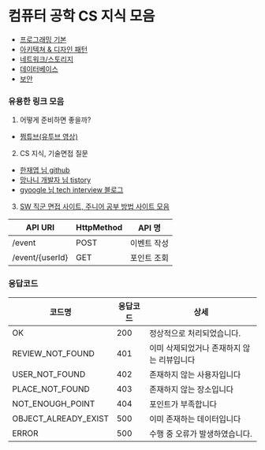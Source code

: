 # 컴퓨터 공학 CS 지식 모음

- [프로그래밍 기본](./basic.md)
- [아키텍쳐 & 디자인 패턴](./architecture-design-pattern.md)
- [네트워크/스토리지](./network-storage.md)
- [데이터베이스](./database.md)
- [보안](./security.md)

### 유용한 링크 모음

1. 어떻게 준비하면 좋을까?

- [쩜튜브(유투브 영상)](https://www.youtube.com/channel/UCz6z9z5wrOd2aB090WwYc8Q)

2. CS 지식, 기술면접 질문

- [한재엽 님 github](https://github.com/JaeYeopHan/Interview_Question_for_Beginner)
- [망나니 개발자 님 tistory](https://mangkyu.tistory.com/91)
- [gyoogle 님 tech interview 블로그](https://gyoogle.dev/blog/)

3. [SW 직군 면접 사이트, 주니어 공부 방법 사이트 모음](https://garden1500.tistory.com/2)

| API URI         | HttpMethod | API 명      |
| --------------- | ---------- | ----------- |
| /event          | POST       | 이벤트 작성 |
| /event/{userId} | GET        | 포인트 조회 |

### 응답코드

| 코드명               | 응답코드 | 상세                                       |
| -------------------- | -------- | ------------------------------------------ |
| OK                   | 200      | 정상적으로 처리되었습니다.                 |
| REVIEW_NOT_FOUND     | 401      | 이미 삭제되었거나 존재하지 않는 리뷰입니다 |
| USER_NOT_FOUND       | 402      | 존재하지 않는 사용자입니다                 |
| PLACE_NOT_FOUND      | 403      | 존재하지 않는 장소입니다                   |
| NOT_ENOUGH_POINT     | 404      | 포인트가 부족합니다                        |
| OBJECT_ALREADY_EXIST | 500      | 이미 존재하는 데이터입니다                 |
| ERROR                | 500      | 수행 중 오류가 발생하였습니다.             |
